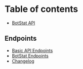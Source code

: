 # Table of contents

* [BotStat API](README.md)

## Endpoints

* [Basic API Endpoints](endpoints/untitled.md)
* [BotStat Endpoints](endpoints/botstat-endpoints.md)
* [Changelog](changelog.md)

